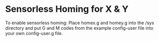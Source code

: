 # Sensorless Homing for X & Y

To enable sensorless homing:
Place homex.g and homey.g into the /sys directory and put G and M codes from the example config-user file into your own config-user.g file.